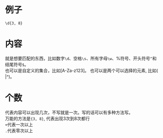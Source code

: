 [mTime]:#(1536053414816)
<!---
个人认为正则表达式有两个组成要素，一个是内容，一个是个数
--->
# 例子
`\d{3, 8}`
# 内容
就是想要匹配的东西，比如数字`\d`、空格`\s`、所有字母`\w`、%符号、开头符号`^`和结尾符号`$`。  
也可以是自定义的集合，比如[A-Za-z123]。
也可以是两个可以选择的元素, 比如( |^)。  
# 个数
代表内容可以出现几次，不写就是一次。写的话可以有多种方法写。  
万能的方法是`{3, 8}`, 代表出现3次到8次都行  
`+`代表一次以上  
`.`代表零次以上  
